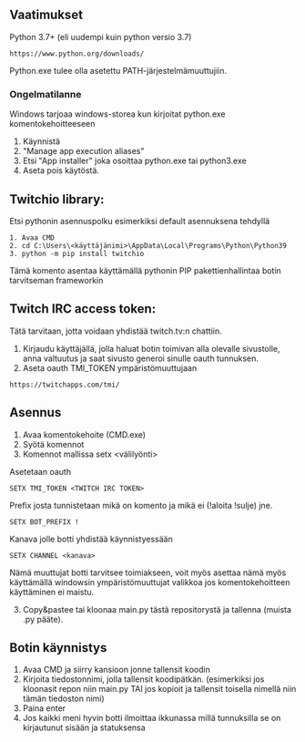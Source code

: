## Vaatimukset

Python 3.7+ (eli uudempi kuin python versio 3.7)
```
https://www.python.org/downloads/
```
Python.exe tulee olla asetettu PATH-järjestelmämuuttujiin.

### Ongelmatilanne 
Windows tarjoaa windows-storea kun kirjoitat python.exe komentokehoitteeseen

1. Käynnistä
2. "Manage app execution aliases"
3. Etsi "App installer" joka osoittaa python.exe tai python3.exe
4. Aseta pois käytöstä.

## Twitchio library:

Etsi pythonin asennuspolku esimerkiksi default asennuksena tehdyllä

```
1. Avaa CMD
2. cd C:\Users\<käyttäjänimi>\AppData\Local\Programs\Python\Python39
3. python -m pip install twitchio
```

Tämä komento asentaa käyttämällä pythonin PIP pakettienhallintaa botin tarvitseman frameworkin

## Twitch IRC access token:

Tätä tarvitaan, jotta voidaan yhdistää twitch.tv:n chattiin.

1. Kirjaudu käyttäjällä, jolla haluat botin toimivan alla olevalle sivustolle, anna valtuutus ja saat sivusto generoi sinulle oauth tunnuksen.
2. Aseta oauth TMI_TOKEN ympäristömuuttujaan

```
https://twitchapps.com/tmi/
```

## Asennus

1. Avaa komentokehoite (CMD.exe)
2. Syötä komennot
3. Komennot mallissa setx <muuttujanimi> <välilyönti> <muuttuja>

Asetetaan oauth
```
SETX TMI_TOKEN <TWITCH IRC TOKEN>
```
Prefix josta tunnistetaan mikä on komento ja mikä ei (!aloita !sulje) jne. 
```
SETX BOT_PREFIX !
```
Kanava jolle botti yhdistää käynnistyessään
```
SETX CHANNEL <kanava>
```

Nämä muuttujat botti tarvitsee toimiakseen, voit myös asettaa nämä myös käyttämällä windowsin ympäristömuuttujat valikkoa jos komentokehoitteen käyttäminen ei maistu.

3. Copy&pastee tai kloonaa main.py tästä repositorystä ja tallenna (muista .py pääte).

## Botin käynnistys
1. Avaa CMD ja siirry kansioon jonne tallensit koodin
2. Kirjoita tiedostonnimi, jolla tallensit koodipätkän. (esimerkiksi jos kloonasit repon niin main.py TAI jos kopioit ja tallensit toisella nimellä niin tämän tiedoston nimi)
3. Paina enter
4. Jos kaikki meni hyvin botti ilmoittaa ikkunassa millä tunnuksilla se on kirjautunut sisään ja statuksensa
